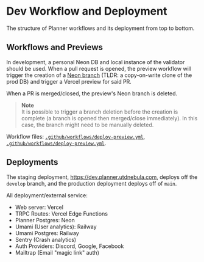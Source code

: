 # Dev Workflow and Deployment

The structure of Planner workflows and its deployment from top to bottom.

## Workflows and Previews

In development, a personal Neon DB and local instance of the validator should be used.
When a pull request is opened, the preview workflow will trigger the creation of a [Neon branch](https://neon.tech/docs/introduction/branching)
(TLDR: a copy-on-write clone of the prod DB) and trigger a Vercel preview for said PR.

When a PR is merged/closed, the preview's Neon branch is deleted.

> **Note** <br />
> It is possible to trigger a branch deletion before the creation is complete (a branch is opened then merged/close immediately). In this case, the branch might need to be manually deleted.

Workflow files: [`.github/workflows/deploy-preview.yml`](https://github.com/UTDNebula/planner/blob/develop/.github/workflows/deploy-preview.yml), [`.github/workflows/deploy-preview.yml`](https://github.com/UTDNebula/planner/blob/develop/.github/workflows/delete-neon-branch.yml).

## Deployments

The staging deployment, https://dev.planner.utdnebula.com, deploys off the `develop` branch, and the production deployment deploys off of `main`.

All deployment/external service:

- Web server: Vercel
- TRPC Routes: Vercel Edge Functions
- Planner Postgres: Neon
- Umami (User analytics): Railway
- Umami Postgres: Railway
- Sentry (Crash analytics)
- Auth Providers: Discord, Google, Facebook
- Mailtrap (Email "magic link" auth)
